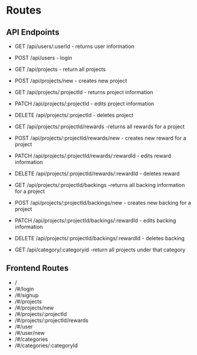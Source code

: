 # Routes

## API Endpoints

  - GET /api/users/:userId - returns user information
  - POST /api/users - login
  
  - GET /api/projects - return all projects
  - POST /api/projects/new - creates new project
  - GET /api/projects/:projectId - returns project information
  - PATCH /api/projects/:projectId - edits project information
  - DELETE /api/projects/:projectId - deletes project
  
  - GET /api/projects/:projectId/rewards -returns all rewards for a project
  - POST /api/projects/:projectId/rewards/new - creates new reward for a project
  - PATCH /api/projects/:projectId/rewards/:rewardId - edits reward information
  - DELETE /api/projects/:projectId/rewards/:rewardId - deletes reward
  
  - GET /api/projects/:projectId/backings -returns all backing information for a project
  - POST /api/projects/:projectId/backings/new - creates new backing for a project
  - PATCH /api/projects/:projectId/backings/:rewardId - edits backing information
  - DELETE /api/projects/:projectId/backings/:rewardId - deletes backing
  
  - GET /api/category/:categoryid -return all projects under that category
  

## Frontend Routes
  - /
  - /#/login
  - /#/signup
  - /#/projects
  - /#/projects/new
  - /#/projects/:projectId
  - /#/projects/:projectId/rewards
  - /#/user
  - /#/user/new
  - /#/categories
  - /#/categories/:categoryId
